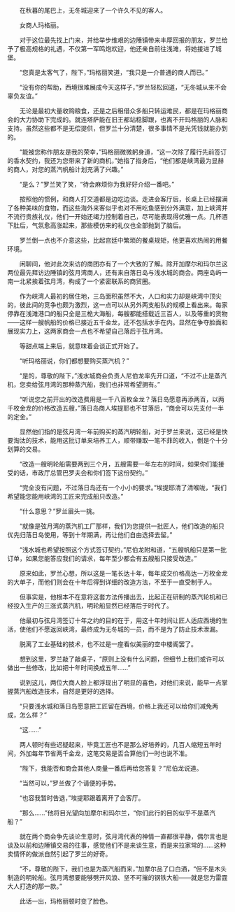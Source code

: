 　　在秋暮的尾巴上，无冬城迎来了一个许久不见的客人。

　　女商人玛格丽。

　　对于这位最先找上门来，并给举步维艰的边陲镇带来丰厚回报的朋友，罗兰给予了极高规格的礼遇，不仅第一军鸣炮欢迎，他还亲自前往浅滩，将她接进了城堡。

　　“您真是太客气了，陛下，”玛格丽笑道，“我只是一介普通的商人而已。”

　　“没有你的帮助，西境很难展成今天这样子，”罗兰轻松回道，“无冬城从来不会辜负友谊。”

　　无论是最初大量收购粮食，还是之后租借众多船只转运难民，都是在玛格丽商会的大力协助下完成的。就连塔萨能在旧王都站稳脚跟，也离不开玛格丽的人脉和支持。虽然这些都不是无偿提供，但罗兰十分清楚，很多事情不是光凭钱就能办到的。

　　“能被您称作朋友是我的荣幸，”玛格丽微微躬身道，“这一次除了履行先前签订的香水契约，我还为您带来了新的商机，”她指了指身后，“他们都是峡湾最为显赫的商人，对您的蒸汽帆船计划充满了兴趣。”

　　“是么？”罗兰笑了笑，“待会麻烦你为我好好介绍一番吧。”

　　按照他的惯例，和商人打交道都是边吃边谈。走进会客厅后，长桌上已经摆满了各种美味的食物，而这些海外来客似乎也对不用吃鱼感到分外满意，加上峡湾并不流行贵族礼仪，他们一开始还竭力控制着自己，尽可能表现得优雅一点。几杯酒下肚后，气氛愈高涨起来，那些模仿来的礼仪也全部抛到了脑后。

　　罗兰倒一点也不介意这些，比起宫廷中繁琐的餐桌规矩，他更喜欢热闹的用餐环境。

　　闲聊间，他对此次来访的商团亦有了一个大致的了解。除开加摩尔和玛尔兰这两位最先拜访边陲镇的弦月湾商人，还有来自落日岛与浅水城的商会。两座岛屿一南一北紧挨着弦月湾，构成了一个紧密联系的商贸圈。

　　作为峡湾人最初的居住地，三岛面积虽然不大，人口和实力却是峡湾中顶尖的，彼此间的竞争也颇为激烈，这一点可以从另外两支船队的规模上看出来。每家停靠在浅滩港口的船只全是三桅大海船，每艘都能搭载近三百人，以及等重的货物——这样一艘帆船的价格已接近五千金龙，还不包括水手在内。显然在争夺脸面和展现实力上，这两家商会一点也不希望自己落后于弦月湾。

　　等甜点端上来后，就意味着会谈正式开始了。

　　“听玛格丽说，你们都想要购买蒸汽机？”

　　“是的，尊敬的陛下，”浅水城商会负责人尼伯龙率先开口道，“不过不止是蒸汽机，您卖给弦月湾的那种蒸汽船，我们也非常希望拥有。”

　　“听说您之前开出的改造费用是一千八百枚金龙？落日岛愿意再添两百，以两千枚金龙的价格改造五艘，”落日岛商人埃提耶也不甘落后，“商会可以先支付一半的定金。”

　　显然他们指的是弦月湾一年前购买的蒸汽明轮船，对于罗兰来说，这已经是快要淘汰的技术，能用这批订单来培养工人，顺带赚取一笔不菲的收入，倒是个十分划算的交易。

　　“改造一艘明轮船需要两到三个月，五艘需要一年左右的时间，如果你们能接受的话，市政厅总管巴罗夫会和你们签下这份契约。”

　　“完全没有问题，不过落日岛还有一个小小的要求。”埃提耶清了清喉咙，“我们希望能您能用峡湾的工匠来完成船只改造。”

　　“什么意思？”罗兰眉头一挑。

　　“就像是弦月湾的蒸汽机工厂那样，我们为您提供一批匠人，他们改造的船只优先归落日岛使用，等到十年期满，再让他们自由选择去留。”

　　“浅水城也希望按照这个方式签订契约，”尼伯龙附和道，“五艘帆船只是第一批订单，如果您能答应我们的请求，每年至少都会有五艘船只接受改造。”

　　原来如此，罗兰心想，所以这是一笔长达十年，每年成交价格高达一万枚金龙的大单子，而他们则会在十年后得到详细的改造方法，不至于一直受制于人。

　　但事实是，他根本不在意将这套方法传播出去，比起正在研制的蒸汽轮机和已经投入生产的三涨式蒸汽机，明轮船显然已经落后于时代了。

　　他最初与弦月湾签订十年之约的目的在于，用这十年时间让匠人适应西境的生活，使他们不愿返回峡湾，最终成为无冬城的一员，而不是为了防止技术泄漏。

　　脱离了工业基础的技术，也不过是一座看似美丽的空中楼阁罢了。

　　想到这里，罗兰敲了敲桌子，“原则上没有什么问题，但细节上我们或许可以做出一些修改，比如把十年时间换成五年……”

　　说到这儿，两位大商人脸上都浮现出了明显的喜色，对他们来说，能早一点掌握蒸汽船改造技术，自然是更好的选择。

　　“只要浅水城和落日岛愿意把工匠留在西境，价格上我还可以给你们减免两成，怎么样？”

　　“这……”

　　两人顿时有些迟疑起来，毕竟工匠也不是那么好培养的，几百人缩短五年时间，外加每年节省两千金龙，这笔交易是否合算他们一时也说不准。

　　“陛下，我能否和商会其他人商量一番后再给您答复？”尼伯龙说道。

　　“当然可以，”罗兰做了个请便的手势。

　　“也容我暂时告退，”埃提耶跟着离开了会客厅。

　　“那么……”他将目光望向加摩尔和玛尔兰，“你们此行的目的似乎不是蒸汽船？”

　　就在两个商会争先谈论生意时，弦月湾代表的神情一直都很平静，偶尔言也是谈及以前和边陲镇交易的往事，感觉他们不是来谈生意，而是来拉家常的……这种卖情怀的做派自然引起了罗兰的好奇。

　　“不，尊敬的陛下，我们也是为蒸汽船而来，”加摩尔品了口白酒，“但不是木头制造的明轮船。弦月湾想要能够劈开风浪、坚不可摧的钢铁大船——就是您为雷霆大人打造的那一款。”

　　此话一出，玛格丽顿时变了脸色。
